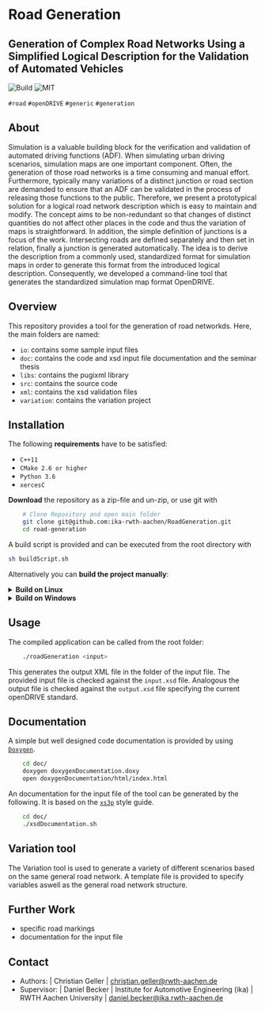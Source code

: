# Road Generation

## Generation of Complex Road Networks Using a Simplified Logical Description for the Validation of Automated Vehicles

![Build](https://github.com/ika-rwth-aachen/RoadGeneration/actions/workflows/build.yml/badge.svg?branch=license) ![MIT](https://img.shields.io/badge/license-MIT-blue.svg)




``#road`` ``#openDRIVE`` ``#generic`` ``#generation``

## About 
Simulation is a valuable building block for the verification and validation of automated driving functions (ADF). When simulating urban driving scenarios, simulation maps are one important component. Often, the generation of those road networks is a time consuming and manual effort. Furthermore, typically many variations of a distinct junction or road section are demanded to ensure that an ADF can be validated in the process of releasing those functions to the public.
Therefore, we present a prototypical solution for a logical road network description which is easy to maintain and modify. The concept aims to be non-redundant so that changes of distinct quantities do not affect other places in the code and thus the variation of maps is straightforward. In addition, the simple definition of junctions is a focus of the work. Intersecting roads are defined separately and then set in relation, finally a junction is generated automatically.
The idea is to derive the description from a commonly used, standardized format for simulation maps in order to generate this format from the introduced logical description. Consequently, we developed a command-line tool that generates the standardized simulation map format OpenDRIVE.

## Overview
This repository provides a tool for the generation of road networkds. Here, the main folders are named:

- `io`: contains some sample input files
- `doc`: contains the code and xsd input file documentation and the seminar thesis
- `libs`: contains the pugixml library
- `src`: contains the source code
- `xml`: contains the xsd validation files 
- `variation`: contains the variation project


## Installation

The following **requirements** have to be satisfied:

- ``C++11``
- ``CMake 2.6 or higher``
- ``Python 3.6``
- ``xercesC``

**Download** the repository as a zip-file and un-zip, or use git with

```bash
    # Clone Repository and open main folder
    git clone git@github.com:ika-rwth-aachen/RoadGeneration.git
    cd road-generation
```

A build script is provided and can be executed from the root directory with

```bash
sh buildScript.sh
```

Alternatively you can **build the project manually**:

<details><summary><b>Build on Linux</b></summary>

1. Install [`xercesC`](https://xerces.apache.org/xerces-c/)

    You can use a packet manager
    ```bash
    sudo apt install libxerces-c-dev
    ```
    Or download the source directly
    ```bash
    curl https://mirrors.gigenet.com/apache//xerces/c/3/sources/xerces-c-3.2.3.tar.gz --output xerces-c-3.2.3.tar.gz
    ```
    and unpack it with
    ```bash
    gzip -d xerces-c-3.2.3.tar.gz
    tar -xf xerces-c-3.2.3.tar
    ```
    Finally build the source files as instructed [here](https://xerces.apache.org/xerces-c/build-3.html).

2. Build the Road-generation tool
```bash
    mkdir -p build
    cd build
    cmake -DCMAKE_BUILD_TYPE=Release -DCMAKE_INSTALL_PREFIX=../bin ..
    cmake --build .
```
</details>


<details><summary><b>Build on Windows</b></summary>

THIS IS SUBJECT TO CHANGE
1. Install [`xercesC`](https://xerces.apache.org/xerces-c/)

    You can use a packet manager
    ```bash
    sudo apt install libxerces-c-dev
    ```
    Or download the source directly
    ```bash
    curl https://mirrors.gigenet.com/apache//xerces/c/3/sources/xerces-c-3.2.3.tar.gz --output xerces-c-3.2.3.tar.gz
    ```
    and unpack it with
    ```bash
    gzip -d xerces-c-3.2.3.tar.gz
    tar -xf xerces-c-3.2.3.tar
    ```
    Finally build the source files as instructed [here](https://xerces.apache.org/xerces-c/build-3.html).

2. Build the Road-generation tool
```bash
    mkdir -p build
    cd build
    cmake -DCMAKE_BUILD_TYPE=Release -DCMAKE_INSTALL_PREFIX=../bin ..
    cmake --build .
```
</details>


## Usage

The compiled application can be called from the root folder:

```bash
    ./roadGeneration <input>
```

This generates the output XML file in the folder of the input file. The provided input file is checked against the ``input.xsd`` file. Analogous the output file is checked against the ``output.xsd`` file specifying the current openDRIVE standard.



## Documentation
A simple but well designed code documentation is provided by using [`Doxygen`](http://www.doxygen.nl/).
```bash 
    cd doc/
    doxygen doxygenDocumentation.doxy
    open doxygenDocumentation/html/index.html
```
An documentation for the input file of the tool can be generated by the following. It is based on the [`xs3p`](https://xml.fiforms.org/xs3p/) style guide.

```bash
    cd doc/
    ./xsdDocumentation.sh
```


## Variation tool
The Variation tool is used to generate a variety of different scenarios based on the same general road network. A template file is provided to specify variables aswell as the general road network structure.



## Further Work

* specific road markings
* documentation for the input file
  
## Contact
- Authors:
    | Christian Geller
    | christian.geller@rwth-aachen.de
- Supervisor:
    | Daniel Becker
    | Institute for Automotive Engineering (ika)
    | RWTH Aachen University
    | daniel.becker@ika.rwth-aachen.de


